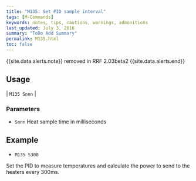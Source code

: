 ```yaml
---
title: "M135: Set PID sample interval" 
tags: [M-Commands]
keywords: notes, tips, cautions, warnings, admonitions
last_updated: July 3, 2016
summary: "ToDo Add Summary"
permalink: M135.html
toc: false
---
```

{{site.data.alerts.note}}
removed in RRF 2.03beta2
{{site.data.alerts.end}}

## Usage ##

| `M135 Snnn` |


### Parameters ###

+ `Snnn` Heat sample time in milliseconds

## Example ##

+ `M135 S300`

Set the PID to measure temperatures and calculate the power to send to the heaters every 300ms.
